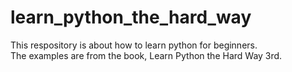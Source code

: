 # learn_python_the_hard_way
This respository is about how to learn python for beginners.  
The examples are from the book, Learn Python the Hard Way 3rd.
